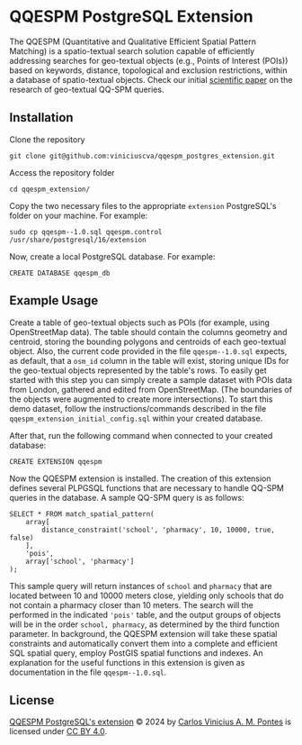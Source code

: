 # QQESPM PostgreSQL Extension 

The QQESPM (Quantitative and Qualitative Efficient Spatial Pattern Matching) is a spatio-textual search solution capable of efficiently addressing searches for geo-textual objects (e.g., Points of Interest (POIs)) based on keywords, distance, topological and exclusion restrictions, within a database of spatio-textual objects. Check our initial [scientific paper](https://arxiv.org/abs/2312.08992) on the research of geo-textual QQ-SPM queries.

## Installation 

Clone the repository

    git clone git@github.com:viniciuscva/qqespm_postgres_extension.git

Access the repository folder

    cd qqespm_extension/

Copy the two necessary files to the appropriate `extension` PostgreSQL's folder on your machine. For example:

    sudo cp qqespm--1.0.sql qqespm.control /usr/share/postgresql/16/extension

Now, create a local PostgreSQL database. For example:

    CREATE DATABASE qqespm_db

## Example Usage

Create a table of geo-textual objects such as POIs (for example, using OpenStreetMap data). The table should contain the columns geometry and centroid, storing the bounding polygons and centroids of each geo-textual object. Also, the current code provided in the file `qqespm--1.0.sql` expects, as default, that a `osm_id` column in the table will exist, storing unique IDs for the geo-textual objects represented by the table's rows. 
To easily get started with this step you can simply create a sample dataset with POIs data from London, gathered and edited from OpenStreetMap. (The boundaries of the objects were augmented to create more intersections). To start this demo dataset, follow the instructions/commands described in the file `qqespm_extension_initial_config.sql` within your created database.

After that, run the following command when connected to your created database:

    CREATE EXTENSION qqespm

Now the QQESPM extension is installed. The creation of this extension defines several PLPGSQL functions that are necessary to handle QQ-SPM queries in the database.
A sample QQ-SPM query is as follows:

    SELECT * FROM match_spatial_pattern(
        array[
	    	distance_constraint('school', 'pharmacy', 10, 10000, true, false) 
	    ], 
	    'pois',
	    array['school', 'pharmacy']
    );

This sample query will return instances of `school` and `pharmacy` that are located between 10 and 10000 meters close, yielding only schools that do not contain a pharmacy closer than 10 meters. The search will the performed in the indicated `'pois'` table, and the output groups of objects will be in the order `school, pharmacy`, as determined by the third function parameter. In background, the QQESPM extension will take these spatial constraints and automatically convert them into a complete and efficient SQL spatial query, employ PostGIS spatial functions and indexes.
An explanation for the useful functions in this extension is given as documentation in the file `qqespm--1.0.sql`.

## License

[QQESPM PostgreSQL's extension](https://github.com/viniciuscva/qqespm_postgres_extension/) © 2024 by [Carlos Vinicius A. M. Pontes](https://www.linkedin.com/in/vinicius-alves-mm/) is licensed under [CC BY 4.0](https://creativecommons.org/licenses/by/4.0/?ref=chooser-v1).
